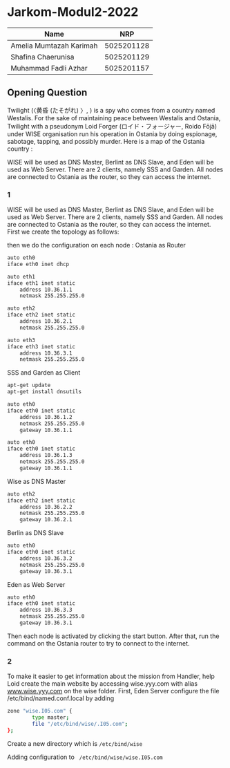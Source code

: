 # Jarkom-Modul2-2022
| Name | NRP |
| ------ | ------ |
| Amelia Mumtazah Karimah | 5025201128 |
| Shafina Chaerunisa | 5025201129 |
| Muhammad Fadli Azhar | 5025201157 |


## Opening Question
Twilight (〈黄昏 (たそがれ) 〉, <Tasogare>) is a spy who comes from a country named Westalis. For the sake of maintaining peace between Westalis and Ostania, Twilight with a pseudonym Loid Forger (ロイド・フォージャー, Roido Fōjā) under WISE organisation run his operation in Ostania by doing espionage, sabotage, tapping, and possibly murder. Here is a map of the Ostania country :

WISE will be used as DNS Master, Berlint as DNS Slave, and Eden will be used as Web Server. There are 2 clients, namely SSS and Garden. All nodes are connected to Ostania as the router, so they can access the internet.

### 1
WISE will be used as DNS Master, Berlint as DNS Slave, and Eden will be used as Web Server. There are 2 clients, namely SSS and Garden. All nodes are connected to Ostania as the router, so they can access the internet.
First we create the topology as follows:

then we do the configuration on each node :
Ostania as Router
```bash
auto eth0
iface eth0 inet dhcp

auto eth1
iface eth1 inet static
    address 10.36.1.1
    netmask 255.255.255.0

auto eth2
iface eth2 inet static
    address 10.36.2.1
    netmask 255.255.255.0

auto eth3
iface eth3 inet static
    address 10.36.3.1
    netmask 255.255.255.0
 ```
SSS and Garden as Client
```bash
apt-get update         
apt-get install dnsutils 
``` 
```bash
auto eth0
iface eth0 inet static
    address 10.36.1.2
    netmask 255.255.255.0
    gateway 10.36.1.1
```  
```bash
auto eth0
iface eth0 inet static
    address 10.36.1.3
    netmask 255.255.255.0
    gateway 10.36.1.1
```
Wise as DNS Master
```bash
auto eth2
iface eth2 inet static
    address 10.36.2.2
    netmask 255.255.255.0
    gateway 10.36.2.1
```  
Berlin as DNS Slave
```bash
auto eth0
iface eth0 inet static
    address 10.36.3.2
    netmask 255.255.255.0
    gateway 10.36.3.1
``` 
Eden as Web Server
```bash
auto eth0
iface eth0 inet static
    address 10.36.3.3
    netmask 255.255.255.0
    gateway 10.36.3.1
```  
Then each node is activated by clicking the start button. After that, run the command on the Ostania router to try to connect to the internet.
### 2
To make it easier to get information about the mission from Handler, help Loid create the main website by accessing wise.yyy.com with alias www.wise.yyy.com on the wise folder.
First, Eden Server configure the file /etc/bind/named.conf.local by adding
```bash
zone "wise.I05.com" {  
        type master;  
        file "/etc/bind/wise/.I05.com";
};
```
Create a new directory which is ```/etc/bind/wise```

Adding configuration to ``` /etc/bind/wise/wise.I05.com```
    
